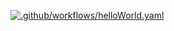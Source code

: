 [![.github/workflows/helloWorld.yaml](https://github.com/djnorcott/actionstest/actions/workflows/helloWorld.yaml/badge.svg?branch=main)](https://github.com/djnorcott/actionstest/actions/workflows/helloWorld.yaml)
